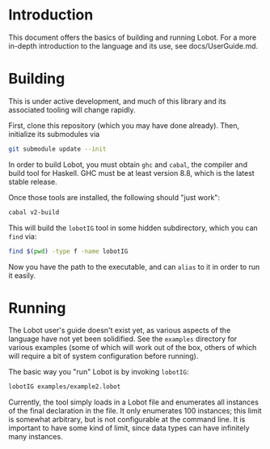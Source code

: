 # Introduction

This document offers the basics of building and running Lobot. For a more
in-depth introduction to the language and its use, see docs/UserGuide.md.

# Building

This is under active development, and much of this library and its associated
tooling will change rapidly.

First, clone this repository (which you may have done already). Then, initialize
its submodules via

```bash
git submodule update --init
```

In order to build Lobot, you must obtain `ghc` and `cabal`, the compiler and
build tool for Haskell. GHC must be at least version 8.8, which is the latest
stable release.

Once those tools are installed, the following should \"just work\":

```bash
cabal v2-build
```

This will build the `lobotIG` tool in some hidden subdirectory, which you can
`find` via:

```bash
find $(pwd) -type f -name lobotIG
```

Now you have the path to the executable, and can `alias` to it in order to run
it easily.

# Running

The Lobot user\'s guide doesn\'t exist yet, as various aspects of the language
have not yet been solidified. See the `examples` directory for various examples
(some of which will work out of the box, others of which will require a bit of
system configuration before running).

The basic way you \"run\" Lobot is by invoking `lobotIG`:

```bash
lobotIG examples/example2.lobot
```

Currently, the tool simply loads in a Lobot file and enumerates all instances of
the final declaration in the file. It only enumerates 100 instances; this limit
is somewhat arbitrary, but is not configurable at the command line. It is
important to have some kind of limit, since data types can have infinitely many
instances.

